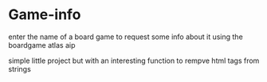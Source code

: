 # Game-info
enter the name of a board game to request some info about it using the boardgame atlas aip

simple little project but with an interesting function to rempve html tags from strings
